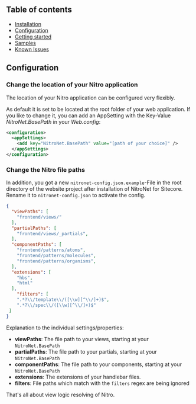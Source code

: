 ## Table of contents
- [Installation](installation.md)
- [Configuration](configuration.md)
- [Getting started](getting-started.md)
- [Samples](samples.md)
- [Known Issues](known-issues.md)

## Configuration

### Change the location of your Nitro application
The location of your Nitro application can be configured very flexibly.

As default it is set to be located at the root folder of your web application. If you like to change it, you can add an AppSetting with the Key-Value *NitroNet.BasePath* in your *Web.config*:

```xml
<configuration>
  <appSettings>
    <add key="NitroNet.BasePath" value="[path of your choice]" />
  </appSettings>
</configuration>
```

### Change the Nitro file paths
In addition, you got a new `nitronet-config.json.example`-File in the root directory of the website project after installation of NitroNet for Sitecore. Rename it to `nitronet-config.json` to activate the config.

```json
{
  "viewPaths": [
    "frontend/views/"
  ],
  "partialPaths": [
    "frontend/views/_partials",
  ],
  "componentPaths": [
    "frontend/patterns/atoms",
    "frontend/patterns/molecules",
    "frontend/patterns/organisms",
  ],
  "extensions": [
    "hbs",
    "html"
  ],
    "filters": [
    ".*?\\/template\\/([\\w][^\\/]+)$",
    ".*?\\/spec\\/([\\w][^\\/]+)$"
 ]
}
```

Explanation to the individual settings/properties:
* **viewPaths**: The file path to your views, starting at your `NitroNet.BasePath`
* **partialPaths**: The file path to your partials, starting at your `NitroNet.BasePath`
* **componentPaths**: The file path to your components, starting at your `NitroNet.BasePath`
* **extensions**: The extensions of your handlebar files.
* **filters**: File paths which match with the `filters` regex are being ignored

That's all about view logic resolving of Nitro.